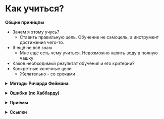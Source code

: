 # Как учиться? #

**Общие приницпы**
- Зачем я этому учусь?
    - Ставить правильную цель. Обучение не самоцель, а инструмент достижения чего-то. 
- Я ещё не всё знаю
    - Мне ещё есть чему учиться. Невозможно налить воду в полную чашку
- Каков необходимый результат обучения и его критерии?
- Конкретные конечные цели
    - Желательно - со сроками


<details><summary><b>Методы Ричарда Феймана</b></summary><p>

---

**1. Объяснить ребенку**

Взять лист бумаги и объяснить в письменной форме все, что вы пытаетесь выучить, как если бы вы разговаривали с не особо одаренным 8-летним ребенком.

"Когда вы пишете идею от начала до конца на простом языке, понятном ребенку (совет: используйте только самые распространенные слова), вы заставляете себя понимать концепцию на более глубоком уровне и упрощаете отношения и связи между идеями. Если Вы боретесь, у вас есть четкое понимание того, где у вас есть некоторые пробелы. Это напряжение хорошо, оно предвещает возможность учиться "

"Если ты не можешь объяснить что-то пятикласнику - ты не до конца понимаешь предмет"

**2. Возвращаться к сложному и непонятному**

Каждый раз, когда что-то становится сложным или неясным - это признак того, что вам нужно снова изучить данный раздел. И снова выписать "для ребёнка".

**3. Пересматривать и упрощать**

На этом этапе у вас должны быть исчерпывающие заметки, которые передают все, что вы пытаетесь выучить, на своем урезанном языке. Все, что осталось сделать, это просмотреть и закрепить эти знания. 

Прочитайте их вслух. Если объяснение недостаточно простое или звучит запутанно - это хороший признак того, что ваше понимание данной области ещё требует работы.

**Ссылки:**
- [A Nobel Prize Winner's 3-Step Plan to Mastering Any Subject (en)](https://www.inc.com/jessica-stillman/a-nobel-prize-winners-3-step-plan-to-master-any-subject.html)

<br></p></details>


<details><summary><b>Ошибки (по Хаббарду)</b></summary><p>  

---

**1. Отсутствие массы**

Избегать ситуации: читаю абстрактное описание, не обладая реальным опытом применения. Например - читаю подробное описание панели управления самолётом, не разу не видив её в глаза и не поработав с ней руками.

**2. Слишком крутой градиент** 

Избегать "перескакивания через ступени". Ещё не до конца освоил/понял прошлое, а уже перешёл к следующему. Уметь понимать - какой шаг был пропущен, и вернуться к нему

**3. Непонятое слово**

Слово, которое вообще не понял, или думал что понял, но это не так. Встретил на странице непонятное слово - сразу остановись, и разберись, что оно значит. Только потом читай дальше. 

Предполагается, что "непонятое слово" - причина того ситуации "прочёл страницу и не могу вспомнить о чём она". Или "засыпания над учебником".

**Ссылки**
- [YouTube - Как научиться учиться (Хаббард)](https://www.youtube.com/watch?v=_nh9ZMbwx34)

<br></p></details>



<details><summary><b>Приёмы</b></summary><p>  

---

[spoiler]тут текст[/spoiler]

  - дочитав статью пересказать её своими словами. Можно вслух. В идеале - записать, так чтоб понял восьмилетний ребёнок
  - стараться делать *краткий* конспект - как шпарглака для публичного выступления. Как можно короче, только важные тезисы. Чтоб можно было охватить одним взглядом.
  - на первом этапе - просто постараться набрать как можно больше разной информации, чтоб сложить "общее поле понимания". Прочитать несколько вводных книг, статей... Нормально, что многое будет непонятно. Вначале - просто набираем общий объём. Потом структурируем его, начинаем устанавливать связи, формулировать определения... Перечитываем и создаём в голове структуру предмета.
  - использовать разные источники - книги разных авторов, разные веинары и т.д.
  - выстраивать кругозор вокруг проекта. Если учите английскую грамматику, читайте комиксы, слушайте подкасты об истории языка, сходите на лекцию по лингвистике. 
  - оганизовать рабочее место - например, хорошо чтоб вокруг были "зацепки" мотивирующие на обучение (фотографии, цитаты и т.д.)
  - эксеприментировать с разыми сметодами записи информции - таблицы, наброски-скетчи, беспорядочные пометки с картинками, упорядоченные структуру (типа Wiki)...
  - ставить минимальные цели, без глобализма
  - если пропускаете — не бросайте
  - планируйте окончание и награду. Всегда обозначайте, когда именно — до минуты — вы закончите. Награда должна приносить простое удовольствие. Нельзя награждать себя чем-то полезным и ответственным: я час учил английский, а теперь награжу себя интервальной пробежкой — сорветесь через пару дней. Отдых должен расслаблять.
  - Сообщетсво. Хорошо, если есть другие люди, сообщество единомышленников - чат, форму, встречи...
  - Баланс когнитивной нагрузки. С одной стороны, должно быть достаточно тяжело, чтобы не застрять на одном уровне. С другой — перегрузка снижает мотивацию и может сорвать весь процесс. Найдите свой баланс, подходящий вашему расписанию и среде обучения.
  - Документируйте процесс обучения - тогда проще сравнивать текущий уровень с прошлым
  - Составляйте план обучения
  
<br></p></details>


<details><summary><b>Ссылки</b></summary><p>  

---

- [Процесс изучения](https://rakh.im/learning/)
- [A Nobel Prize Winner's 3-Step Plan to Mastering Any Subject (en)](https://www.inc.com/jessica-stillman/a-nobel-prize-winners-3-step-plan-to-master-any-subject.html)
- [YouTue. Мокевнин - Как эффективно обучаться программированию](https://www.youtube.com/watch?v=AgR-vFn094Y)
- [Как правильно заниматься самообразованием](https://knife.media/club/self-directed-learning/)
- [Самообразование: с чего начать и как не бросить](https://knife.media/self-education/)
- [Мокевнин К - Как эффективно читать профессиональную литературу ](https://ru.hexlet.io/blog/posts/how-to-read-books)
- [Мокевнин К - Ловушки обучения](https://ru.hexlet.io/blog/posts/traps-learning)
- [Чем отличается junior от middle? а Senior?](https://toster.ru/q/124171)
- [Шкала уровней компетентности, краткий обзор](https://olegmatveev.livejournal.com/929544.html)
- [YouTube - Как научиться учиться (Хаббард)](https://www.youtube.com/watch?v=_nh9ZMbwx34)
- []()

<br></p></details>